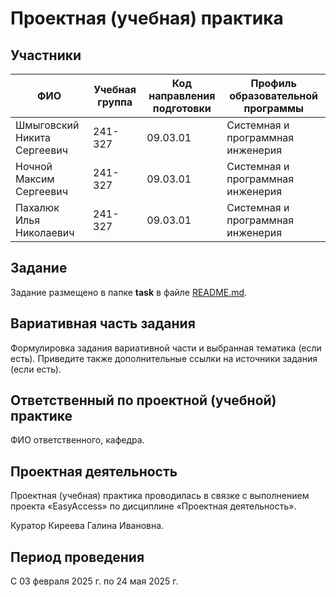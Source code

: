 # Проектная (учебная) практика

## Участники

| ФИО | Учебная группа | Код направления подготовки | Профиль образовательной программы |
|-|-|-|-|
| Шмыговский Никита Сергеевич |241-327|09.03.01|Системная и программная инженерия|
| Ночной Максим Сергеевич |241-327|09.03.01|Системная и программная инженерия|
| Пахалюк Илья Николаевич |241-327|09.03.01|Системная и программная инженерия|

## Задание

Задание размещено в папке **task** в файле [README.md](task/README.md).

## Вариативная часть задания

Формулировка задания вариативной части и выбранная тематика (если есть). Приведите также дополнительные ссылки на источники задания (если есть).

## Ответственный по проектной (учебной) практике

ФИО ответственного, кафедра.

## Проектная деятельность

Проектная (учебная) практика проводилась в связке с выполнением проекта «EasyAccess» по дисциплине «Проектная деятельность».

Куратор Киреева Галина Ивановна.

## Период проведения

С 03 февраля 2025 г. по 24 мая 2025 г.
